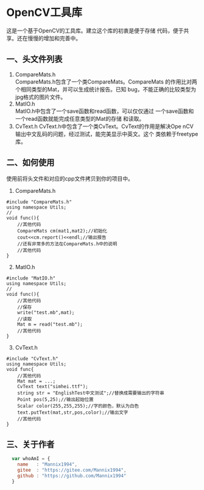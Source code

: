 # OpenCV工具库
这是一个基于OpenCV的工具库。建立这个库的初衷是便于存储
代码，便于共享。还在慢慢的增加和完善中。

## 一、头文件列表
1. CompareMats.h  
CompareMats.h包含了一个类CompareMats。CompareMats
的作用比对两个相同类型的Mat，并可以生成统计报告。已知
bug，不能正确的比较类型为jpg格式的图片文件。
2. MatIO.h  
MatIO.h中包含了一个save函数和read函数，可以仅仅通过
一个save函数和一个read函数就能完成任意类型的Mat的存储
和读取。
3. CvText.h
CvText.h中包含了一个类CvText。CvText的作用是解决Ope
nCV输出中文乱码的问题，经过测试，能完美显示中英文。这个
类依赖于freetype库。
## 二、如何使用
使用前将头文件和对应的cpp文件拷贝到你的项目中。
1. CompareMats.h
```
#include "CompareMats.h"
using namespace Utils;
//
void func(){
    //其他代码
    CompareMats cm(mat1,mat2);//初始化
    cout<<cm.report()<<endl;//输出报告
    //还有非常多的方法在CompareMats.h中的说明
    //其他代码
}
```
2. MatIO.h
```
#include "MatIO.h"
using namespace Utils;
//
void func(){
    //其他代码
    //保存
    write("test.mb",mat);
    //读取
    Mat m = read("test.mb");
    //其他代码
}
```

3. CvText.h
```
#include "CvText.h"
using namespace Utils;
void func{
    //其他代码
    Mat mat = ...;
    CvText text("simhei.ttf");
    string str = "EnglishTest中文测试";//替换成需要输出的字符串
    Point pos(5,25);//输出起始位置
    Scalar color(255,255,255);//字的颜色，默认为白色
    text.putText(mat,str,pos,color);//输出文字
    //其他代码
}
```
## 三、关于作者
```javascript
  var whoAmI = {
    name   : "Mannix1994",
    gitee  : "https://gitee.com/Mannix1994",
    github : "https://github.com/Mannix1994"
  }
```